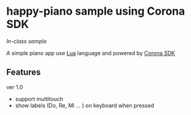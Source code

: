 # happy-piano sample using Corona SDK

_In-class sample_

A simple piano app use [Lua](https://www.lua.org/ "Lua.org") language and powered by [Corona SDK](https://coronalabs.com/ "Corona SDK")

## Features

ver 1.0
* support multitouch
* show labels (Do, Re, Mi ... ) on keyboard when pressed